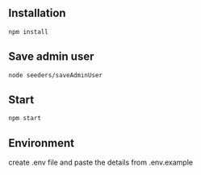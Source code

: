 ## Installation

`npm install`

## Save admin user

`node seeders/saveAdminUser`

## Start

`npm start`

## Environment

 create .env file and paste the details from .env.example 
